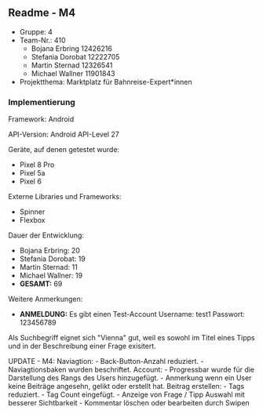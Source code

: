 ## Readme - M4

- Gruppe: 4
- Team-Nr.: 410
  - Bojana Erbring 12426216
  - Stefania Dorobat 12222705
  - Martin Sternad 12326541
  - Michael Wallner 11901843
- Projektthema: Marktplatz für Bahnreise-Expert*innen

### Implementierung

Framework: Android

API-Version: Android API-Level 27

Geräte, auf denen getestet wurde:
  - Pixel 8 Pro
  - Pixel 5a
  - Pixel 6

Externe Libraries und Frameworks:
  - Spinner
  - Flexbox

Dauer der Entwicklung:
  - Bojana Erbring: 20
  - Stefania Dorobat: 19
  - Martin Sternad: 11
  - Michael Wallner: 19
  - **GESAMT:** 69


Weitere Anmerkungen:
  - **ANMELDUNG:** Es gibt einen Test-Account
    Username: test1
    Passwort: 123456789

Als Suchbegriff eignet sich "Vienna" gut, weil es sowohl im Titel eines Tipps und in der Beschreibung einer Frage exisitert.

UPDATE - M4:
    Naviagtion:
        - Back-Button-Anzahl reduziert.
        - Naviagtionsbaken wurden beschriftet.
    Account:
        - Progressbar wurde für die Darstellung des Rangs des Users hinzugefügt.
        - Anmerkung wenn ein User keine Beiträge angesehn, gelikt oder erstellt hat.
    Beitrag erstellen:
        - Tags reduziert.
        - Tag Count eingefügt.
        - Anzeige von Frage / Tipp Auswahl mit besserer Sichtbarkeit
        - Kommentar löschen oder bearbeiten durch Swipen

